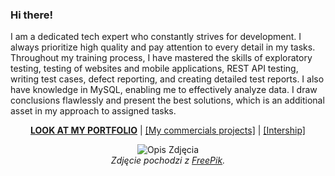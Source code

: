 ### Hi there!
<p align="left">
  I am a dedicated tech expert who constantly strives for development. I always prioritize high quality and pay attention to every detail in my tasks. Throughout my training process, I have mastered the skills of exploratory testing, testing of websites and mobile applications, REST API testing, writing test cases, defect reporting, and creating detailed test reports. I also have knowledge in MySQL, enabling me to effectively analyze data. I draw conclusions flawlessly and present the best solutions, which is an additional asset in my approach to assigned tasks.
</p>


<p align="center">
  <a href="https://github.com/agakalinowski/Portfolio" target="_blank"><b>LOOK AT MY PORTFOLIO</b></a> |
  <a href="https://github.com/agakalinowski/MySQL" target="_blank">[My commercials projects]</a> |
  <a href="https://github.com/agakalinowski/Internship_at_TestArmy" target="_blank">[Intership]</a>
</p>




<p align="center">
  <img src="https://img.freepik.com/premium-vector/share-market-analysis_701961-537.jpg" alt="Opis Zdjęcia">
  <br>
  <em>Zdjęcie pochodzi z <a href="https://www.freepik.com/" target="_blank">FreePik</a>.</em>
</p>

